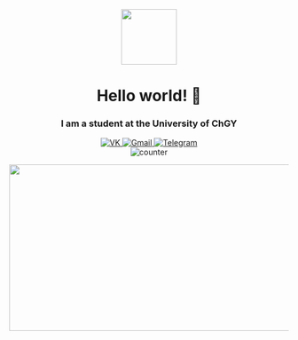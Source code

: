 <div id="header" align="center">
  <img src="https://media.giphy.com/media/gjrYDwbjnK8x36xZIO/giphy.gif" width="100"/>
  <h1>Hello world! 👋</h1> 
  <h3>I am a student at the University of ChGY</h3>
</div>

<div id="socials" align="center">
	<a href="https://vk.com/kondeqk">
		<img src="https://img.shields.io/badge/VK-blue?style=for-the-badge&logo=VK&logoColor=white" alt="VK"/>
	</a>
  <a href="mailto:hachiiiroketo@gmail.com">
		<img src="https://img.shields.io/badge/Gmail-red?style=for-the-badge&logo=Gmail&logoColor=white" alt="Gmail"/>
	</a>
	<a href="https://t.me/vivcite">
		<img src="https://img.shields.io/badge/Telegram-blue?style=for-the-badge&logo=telegram&logoColor=white" alt="Telegram"/>
	</a>
</div>
<div align="center">
  <img src="https://komarev.com/ghpvc/?username=Byteemin&style=flat-square&color=blue" alt="counter">
</div>

<div class="about_me">
  <p></p>
</div>



<div class="footer" align="center">
  <img src="https://media.giphy.com/media/L8K62iTDkzGX6/giphy.gif" width="600" height="300"/>
</div>
